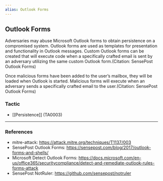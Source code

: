 ```yaml
---
alias: Outlook Forms
---
```


## Outlook Forms

Adversaries may abuse Microsoft Outlook forms to obtain persistence on a compromised system. Outlook forms are used as templates for presentation and functionality in Outlook messages. Custom Outlook forms can be created that will execute code when a specifically crafted email is sent by an adversary utilizing the same custom Outlook form.(Citation: SensePost Outlook Forms)

Once malicious forms have been added to the user’s mailbox, they will be loaded when Outlook is started. Malicious forms will execute when an adversary sends a specifically crafted email to the user.(Citation: SensePost Outlook Forms)


### Tactic

- [[Persistence]] (TA0003)


---
### References

- mitre-attack: https://attack.mitre.org/techniques/T1137/003
- SensePost Outlook Forms: https://sensepost.com/blog/2017/outlook-forms-and-shells/
- Microsoft Detect Outlook Forms: https://docs.microsoft.com/en-us/office365/securitycompliance/detect-and-remediate-outlook-rules-forms-attack
- SensePost NotRuler: https://github.com/sensepost/notruler
